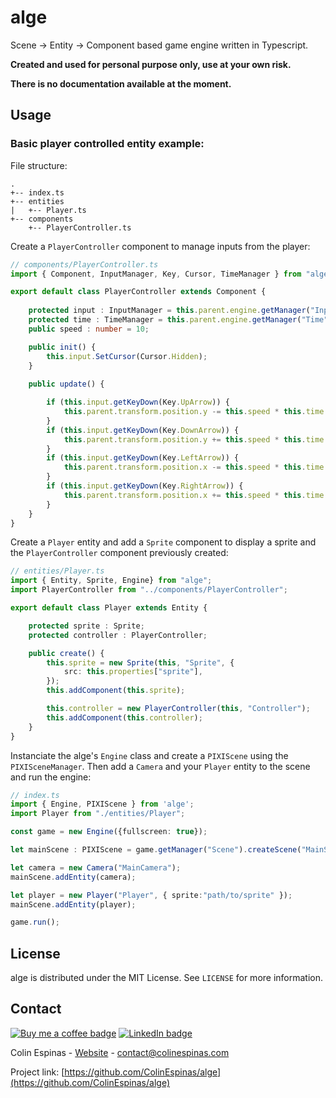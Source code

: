 # alge

Scene -> Entity -> Component based game engine written in Typescript.

**Created and used for personal purpose only, use at your own risk.**

**There is no documentation available at the moment.**


## Usage

### Basic player controlled entity example:

File structure:
```
.
+-- index.ts
+-- entities
|   +-- Player.ts
+-- components
    +-- PlayerController.ts
```

Create a `PlayerController` component to manage inputs from the player:
```typescript
// components/PlayerController.ts
import { Component, InputManager, Key, Cursor, TimeManager } from "alge";

export default class PlayerController extends Component {
	
	protected input : InputManager = this.parent.engine.getManager("Input");
	protected time : TimeManager = this.parent.engine.getManager("Time");;
	public speed : number = 10;

	public init() {
		this.input.SetCursor(Cursor.Hidden);
	}
	
	public update() {

		if (this.input.getKeyDown(Key.UpArrow)) {
			this.parent.transform.position.y -= this.speed * this.time.deltaTime * 100;
		}
		if (this.input.getKeyDown(Key.DownArrow)) {
			this.parent.transform.position.y += this.speed * this.time.deltaTime * 100;
		}
		if (this.input.getKeyDown(Key.LeftArrow)) {
			this.parent.transform.position.x -= this.speed * this.time.deltaTime * 100;
		}
		if (this.input.getKeyDown(Key.RightArrow)) {
			this.parent.transform.position.x += this.speed * this.time.deltaTime * 100;
		}
	}
}
```

Create a `Player` entity and add a `Sprite` component to display a sprite and the `PlayerController` component previously created:
```typescript
// entities/Player.ts
import { Entity, Sprite, Engine} from "alge";
import PlayerController from "../components/PlayerController";

export default class Player extends Entity {

	protected sprite : Sprite;
	protected controller : PlayerController;

	public create() {
		this.sprite = new Sprite(this, "Sprite", { 
			src: this.properties["sprite"],
		});
		this.addComponent(this.sprite);

		this.controller = new PlayerController(this, "Controller");
		this.addComponent(this.controller);
	}
}
```

Instanciate the alge's `Engine` class and create a `PIXIScene` using the `PIXISceneManager`. Then add a `Camera` and your `Player` entity to the scene and run the engine:
```typescript
// index.ts
import { Engine, PIXIScene } from 'alge';
import Player from "./entities/Player";

const game = new Engine({fullscreen: true});

let mainScene : PIXIScene = game.getManager("Scene").createScene("MainScene");

let camera = new Camera("MainCamera");
mainScene.addEntity(camera);

let player = new Player("Player", { sprite:"path/to/sprite" });
mainScene.addEntity(player);

game.run();
```



<!-- LICENSE -->
## License

alge is distributed under the MIT License. See `LICENSE` for more information.



<!-- CONTACT -->
## Contact
[![Buy me a coffee badge](https://img.shields.io/badge/-Buy%20me%20a%20coffee-important?logo=buy%20me%20a%20coffee&logoColor=white)](https://www.buymeacoffee.com/ColinEspinas)
[![LinkedIn badge](https://img.shields.io/badge/-LinkedIn-black.svg?logo=linkedin&colorB=555)](https://www.linkedin.com/in/colin-espinas-9739b8178/l)

Colin Espinas - [Website](https://colinespinas.com) - contact@colinespinas.com

Project link: [https://github.com/ColinEspinas/alge](https://github.com/ColinEspinas/alge)
